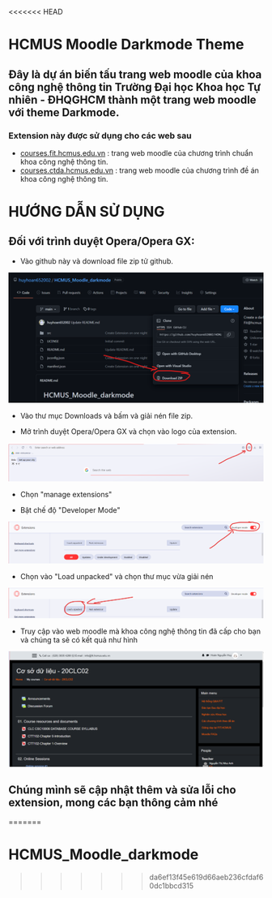 <<<<<<< HEAD
# HCMUS Moodle Darkmode Theme 

## Đây là dự án biến tấu trang web moodle của khoa công nghệ thông tin Trường Đại học Khoa học Tự nhiên - ĐHQGHCM thành một trang web moodle với theme Darkmode.

### Extension này được sử dụng cho các web sau
- [courses.fit.hcmus.edu.vn]() : trang web moodle của chương trình chuẩn khoa công nghệ thông tin.
- [courses.ctda.hcmus.edu.vn]() : trang web moodle của chương trình đề án khoa công nghệ thông tin.

# HƯỚNG DẪN SỬ DỤNG

## Đối với trình duyệt Opera/Opera GX:
- Vào github này và download file zip tử github.

![download](img/downloadgit.png)

- Vào thư mục Downloads và bấm và giải nén file zip.

- Mở trình duyệt Opera/Opera GX và chọn vào logo của extension.

![opera](img/operaex.png)

- Chọn "manage extensions"

- Bật chế độ "Developer Mode"

![devmode](img/devmode.png)

- Chọn vào "Load unpacked" và chọn thư mục vừa giải nén

![load](img/load.png)

- Truy cập vào web moodle mà khoa công nghệ thông tin đã cấp cho bạn và chúng ta sẽ có kết quả như hình

![result](img/result.png)

## Chúng mình sẽ cập nhật thêm và sửa lỗi cho extension, mong các bạn thông cảm nhé



=======
# HCMUS_Moodle_darkmode
>>>>>>> da6ef13f45e619d66aeb236cfdaf60dc1bbcd315


